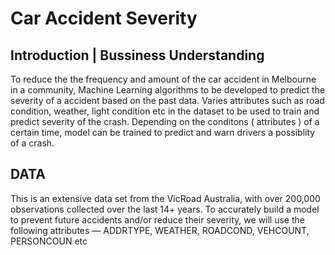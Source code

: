 # Car Accident Severity
## Introduction | Bussiness Understanding
To reduce the the frequency and amount of the car accident in Melbourne in a community, Machine Learning algorithms to be developed to predict the severity of a accident based on the past data. Varies attributes such as road condition, weather, light condition etc  in  the dataset to be used to train and predict severity of the crash. Depending on the conditons ( attributes ) of a certain time, model can be trained to predict and warn drivers a possiblity of a crash.
## DATA
This is an extensive data set from the VicRoad Australia, with over 200,000 observations collected over the last 14+ years. To accurately build a model to prevent future accidents and/or reduce their severity, we will use the following attributes — ADDRTYPE, WEATHER, ROADCOND, VEHCOUNT, PERSONCOUN etc
